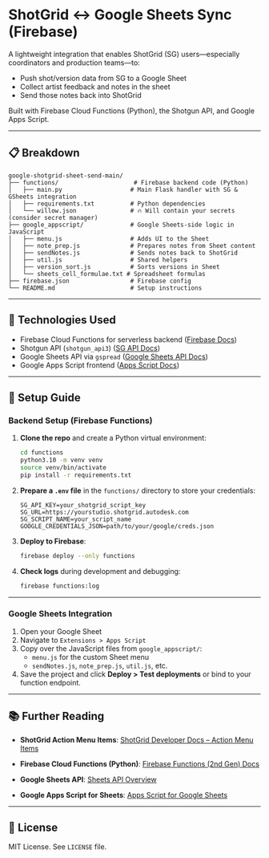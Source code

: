 # ShotGrid ↔ Google Sheets Sync (Firebase)

A lightweight integration that enables ShotGrid (SG) users—especially coordinators and production teams—to:

- Push shot/version data from SG to a Google Sheet
- Collect artist feedback and notes in the sheet
- Send those notes back into ShotGrid

Built with Firebase Cloud Functions (Python), the Shotgun API, and Google Apps Script.

---

## 📋 Breakdown

```
google-shotgrid-sheet-send-main/
├── functions/                     # Firebase backend code (Python)
│   ├── main.py                   # Main Flask handler with SG & GSheets integration
│   ├── requirements.txt          # Python dependencies
│   └── willow.json               # 🔥 Will contain your secrets (consider secret manager)
├── google_appscript/             # Google Sheets-side logic in JavaScript
│   ├── menu.js                   # Adds UI to the Sheet
│   ├── note_prep.js              # Prepares notes from Sheet content
│   ├── sendNotes.js              # Sends notes back to ShotGrid
│   ├── util.js                   # Shared helpers
│   ├── version_sort.js           # Sorts versions in Sheet
│   └── sheets_cell_formulae.txt # Spreadsheet formulas
├── firebase.json                 # Firebase config
└── README.md                     # Setup instructions
```

---

## 🔧 Technologies Used

- Firebase Cloud Functions for serverless backend ([Firebase Docs](https://firebase.google.com/docs/functions))
- Shotgun API (`shotgun_api3`) ([SG API Docs](https://help.autodesk.com/view/SGDEV/ENU/))
- Google Sheets API via `gspread` ([Google Sheets API Docs](https://developers.google.com/sheets/api))
- Google Apps Script frontend ([Apps Script Docs](https://developers.google.com/apps-script))

---

## 🚀 Setup Guide

### Backend Setup (Firebase Functions)

1. **Clone the repo** and create a Python virtual environment:
    ```bash
    cd functions
    python3.10 -m venv venv
    source venv/bin/activate
    pip install -r requirements.txt
    ```

2. **Prepare a `.env` file** in the `functions/` directory to store your credentials:
    ```env
    SG_API_KEY=your_shotgrid_script_key
    SG_URL=https://yourstudio.shotgrid.autodesk.com
    SG_SCRIPT_NAME=your_script_name
    GOOGLE_CREDENTIALS_JSON=path/to/your/google/creds.json
    ```

3. **Deploy to Firebase**:
    ```bash
    firebase deploy --only functions
    ```

4. **Check logs** during development and debugging:
    ```bash
    firebase functions:log
    ```

---

### Google Sheets Integration

1. Open your Google Sheet
2. Navigate to `Extensions > Apps Script`
3. Copy over the JavaScript files from `google_appscript/`:
    - `menu.js` for the custom Sheet menu
    - `sendNotes.js`, `note_prep.js`, `util.js`, etc.
4. Save the project and click **Deploy > Test deployments** or bind to your function endpoint.

---

## 📚 Further Reading

- **ShotGrid Action Menu Items**:
  [ShotGrid Developer Docs – Action Menu Items](https://help.autodesk.com/view/SGDEV/ENU/?guid=SGD_ami_action_menu_items_create_html)

- **Firebase Cloud Functions (Python)**:
  [Firebase Functions (2nd Gen) Docs](https://firebase.google.com/docs/functions/get-started)

- **Google Sheets API**:
  [Sheets API Overview](https://developers.google.com/sheets/api/guides/concepts)

- **Google Apps Script for Sheets**:
  [Apps Script for Google Sheets](https://developers.google.com/apps-script/guides/sheets)

---

## 🧾 License

MIT License. See `LICENSE` file.
